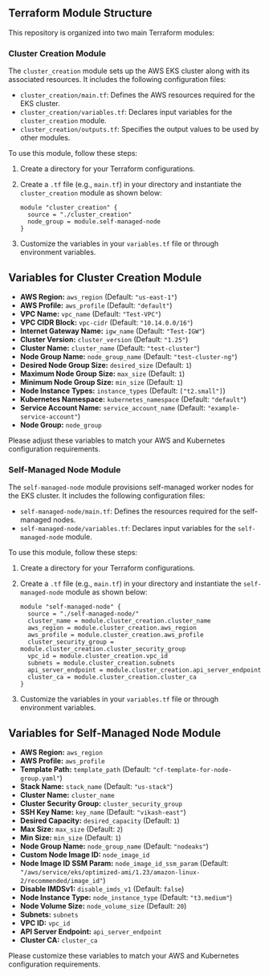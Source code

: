 ## Terraform Module Structure

This repository is organized into two main Terraform modules:

### Cluster Creation Module

The `cluster_creation` module sets up the AWS EKS cluster along with its associated resources. It includes the following configuration files:

- `cluster_creation/main.tf`: Defines the AWS resources required for the EKS cluster.
- `cluster_creation/variables.tf`: Declares input variables for the `cluster_creation` module.
- `cluster_creation/outputs.tf`: Specifies the output values to be used by other modules.

To use this module, follow these steps:

1. Create a directory for your Terraform configurations.

2. Create a `.tf` file (e.g., `main.tf`) in your directory and instantiate the `cluster_creation` module as shown below:

   ```hcl
   module "cluster_creation" {
     source = "./cluster_creation"
     node_group = module.self-managed-node
   }
   ```

3. Customize the variables in your `variables.tf` file or through environment variables.
## Variables for Cluster Creation Module

- **AWS Region:** `aws_region` (Default: `"us-east-1"`)
- **AWS Profile:** `aws_profile` (Default: `"default"`)
- **VPC Name:** `vpc_name` (Default: `"Test-VPC"`)
- **VPC CIDR Block:** `vpc-cidr` (Default: `"10.14.0.0/16"`)
- **Internet Gateway Name:** `igw_name` (Default: `"Test-IGW"`)
- **Cluster Version:** `cluster_version` (Default: `"1.25"`)
- **Cluster Name:** `cluster_name` (Default: `"test-cluster"`)
- **Node Group Name:** `node_group_name` (Default: `"test-cluster-ng"`)
- **Desired Node Group Size:** `desired_size` (Default: `1`)
- **Maximum Node Group Size:** `max_size` (Default: `1`)
- **Minimum Node Group Size:** `min_size` (Default: `1`)
- **Node Instance Types:** `instance_types` (Default: `["t2.small"]`)
- **Kubernetes Namespace:** `kubernetes_namespace` (Default: `"default"`)
- **Service Account Name:** `service_account_name` (Default: `"example-service-account"`)
- **Node Group:** `node_group`

Please adjust these variables to match your AWS and Kubernetes configuration requirements.


### Self-Managed Node Module

The `self-managed-node` module provisions self-managed worker nodes for the EKS cluster. It includes the following configuration files:

- `self-managed-node/main.tf`: Defines the resources required for the self-managed nodes.
- `self-managed-node/variables.tf`: Declares input variables for the `self-managed-node` module.

To use this module, follow these steps:

1. Create a directory for your Terraform configurations.

2. Create a `.tf` file (e.g., `main.tf`) in your directory and instantiate the `self-managed-node` module as shown below:

   ```hcl
   module "self-managed-node" {
     source = "./self-managed-node/"
     cluster_name = module.cluster_creation.cluster_name
     aws_region = module.cluster_creation.aws_region
     aws_profile = module.cluster_creation.aws_profile
     cluster_security_group = module.cluster_creation.cluster_security_group
     vpc_id = module.cluster_creation.vpc_id
     subnets = module.cluster_creation.subnets
     api_server_endpoint = module.cluster_creation.api_server_endpoint
     cluster_ca = module.cluster_creation.cluster_ca
   }
   ```

3. Customize the variables in your `variables.tf` file or through environment variables.
## Variables for Self-Managed Node Module

- **AWS Region:** `aws_region`
- **AWS Profile:** `aws_profile`
- **Template Path:** `template_path` (Default: `"cf-template-for-node-group.yaml"`)
- **Stack Name:** `stack_name` (Default: `"us-stack"`)
- **Cluster Name:** `cluster_name`
- **Cluster Security Group:** `cluster_security_group`
- **SSH Key Name:** `key_name` (Default: `"vikash-east"`)
- **Desired Capacity:** `desired_capacity` (Default: `1`)
- **Max Size:** `max_size` (Default: `2`)
- **Min Size:** `min_size` (Default: `1`)
- **Node Group Name:** `node_group_name` (Default: `"nodeaks"`)
- **Custom Node Image ID:** `node_image_id`
- **Node Image ID SSM Param:** `node_image_id_ssm_param` (Default: `"/aws/service/eks/optimized-ami/1.23/amazon-linux-2/recommended/image_id"`)
- **Disable IMDSv1:** `disable_imds_v1` (Default: `false`)
- **Node Instance Type:** `node_instance_type` (Default: `"t3.medium"`)
- **Node Volume Size:** `node_volume_size` (Default: `20`)
- **Subnets:** `subnets`
- **VPC ID:** `vpc_id`
- **API Server Endpoint:** `api_server_endpoint`
- **Cluster CA:** `cluster_ca`

Please customize these variables to match your AWS and Kubernetes configuration requirements.



```

